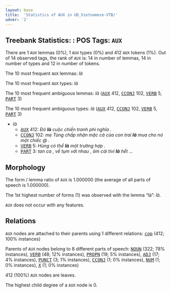 ```yaml
---
layout: base
title:  'Statistics of AUX in UD_Vietnamese-VTB/'
udver: '2'
---
```


## Treebank Statistics: : POS Tags: `AUX`

There are 1 `AUX` lemmas (0%), 1 `AUX` types (0%) and 412 `AUX` tokens (1%).
Out of 14 observed tags, the rank of `AUX` is: 14 in number of lemmas, 14 in number of types and 12 in number of tokens.

The 10 most frequent `AUX` lemmas: <em>là</em>

The 10 most frequent `AUX` types:  <em>là</em>

The 10 most frequent ambiguous lemmas: <em>là</em> (<tt><a href="vi_vtb-pos-AUX.html">AUX</a></tt> 412, <tt><a href="vi_vtb-pos-CCONJ.html">CCONJ</a></tt> 102, <tt><a href="vi_vtb-pos-VERB.html">VERB</a></tt> 5, <tt><a href="vi_vtb-pos-PART.html">PART</a></tt> 3)

The 10 most frequent ambiguous types:  <em>là</em> (<tt><a href="vi_vtb-pos-AUX.html">AUX</a></tt> 412, <tt><a href="vi_vtb-pos-CCONJ.html">CCONJ</a></tt> 102, <tt><a href="vi_vtb-pos-VERB.html">VERB</a></tt> 5, <tt><a href="vi_vtb-pos-PART.html">PART</a></tt> 3)


* <em>là</em>
  * <tt><a href="vi_vtb-pos-AUX.html">AUX</a></tt> 412: <em>Đó <b>là</b> cuộc chiến tranh phi nghĩa .</em>
  * <tt><a href="vi_vtb-pos-CCONJ.html">CCONJ</a></tt> 102: <em>mẹ Tùng chấp nhận mặc cả của con trai <b>là</b> mua cho nó một chiếc @ .</em>
  * <tt><a href="vi_vtb-pos-VERB.html">VERB</a></tt> 5: <em>Hùng có thể <b>là</b> một trường hợp .</em>
  * <tt><a href="vi_vtb-pos-PART.html">PART</a></tt> 3: <em>tan ca , về tụm với nhau , ôm cái tivi <b>là</b> hết ...</em>

## Morphology

The form / lemma ratio of `AUX` is 1.000000 (the average of all parts of speech is 1.000000).

The 1st highest number of forms (1) was observed with the lemma “là”: <em>là</em>.

`AUX` does not occur with any features.


## Relations

`AUX` nodes are attached to their parents using 1 different relations: <tt><a href="vi_vtb-dep-cop.html">cop</a></tt> (412; 100% instances)

Parents of `AUX` nodes belong to 8 different parts of speech: <tt><a href="vi_vtb-pos-NOUN.html">NOUN</a></tt> (322; 78% instances), <tt><a href="vi_vtb-pos-VERB.html">VERB</a></tt> (48; 12% instances), <tt><a href="vi_vtb-pos-PROPN.html">PROPN</a></tt> (19; 5% instances), <tt><a href="vi_vtb-pos-ADJ.html">ADJ</a></tt> (17; 4% instances), <tt><a href="vi_vtb-pos-PUNCT.html">PUNCT</a></tt> (3; 1% instances), <tt><a href="vi_vtb-pos-CCONJ.html">CCONJ</a></tt> (1; 0% instances), <tt><a href="vi_vtb-pos-NUM.html">NUM</a></tt> (1; 0% instances), <tt><a href="vi_vtb-pos-X.html">X</a></tt> (1; 0% instances)

412 (100%) `AUX` nodes are leaves.

The highest child degree of a `AUX` node is 0.

